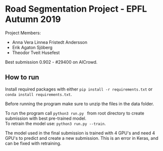 # Road Segmentation Project - EPFL Autumn 2019

Project Members:
- Anna Vera Linnea Fristedt Andersson
- Erik Agaton Sjöberg
- Theodor Tveit Husefest

Best submission 0.902 - #29400 on AICrowd.

## How to run

Install required packages with either ```pip install -r requirements.txt``` or ```conda install requirements.txt```.

Before running the program make sure to unzip the files in the data folder.  

To run the program call ```python3 run.py ``` from root directory to create submission with best pre-trained model.  
To retrain the model use: ```python3 run.py --train```.

The model used in the final submission is trained with 4 GPU's and need 4 GPU's to predict and create a new submission. This is an error in Keras, and can be fixed with retraining.